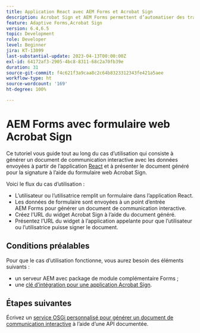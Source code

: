 ```yaml
---
title: Application React avec AEM Forms et Acrobat Sign
description: Acrobat Sign et AEM Forms permettent d’automatiser des transactions complexes et d’inclure des signatures électroniques légales dans le cadre d’une expérience numérique transparente.
feature: Adaptive Forms,Acrobat Sign
version: 6.4,6.5
topic: Development
role: Developer
level: Beginner
jira: KT-13099
last-substantial-update: 2023-04-13T00:00:00Z
exl-id: 64172af3-2905-4bc8-8311-68c2a70fb39e
duration: 31
source-git-commit: f4c621f3a9caa8c2c64b8323312343fe421a5aee
workflow-type: ht
source-wordcount: '169'
ht-degree: 100%

---
```


# AEM Forms avec formulaire web Acrobat Sign


Ce tutoriel vous guide tout au long du cas d’utilisation qui consiste à générer un document de communication interactive avec les données envoyées à partir de l’application [React](https://react.dev/) et à présenter le document généré pour la signature à l’aide du formulaire web Acrobat Sign.

Voici le flux du cas d’utilisation :

* L’utilisateur ou l’utilisatrice remplit un formulaire dans l’application React.
* Les données de formulaire sont envoyées à un point d’entrée AEM Forms pour générer un document de communication interactive.
* Créez l’URL du widget Acrobat Sign à l’aide du document généré.
* Présentez l’URL du widget à l’application appelante pour que l’utilisateur ou l’utilisatrice puisse signer le document.

## Conditions préalables

Pour que le cas d’utilisation fonctionne, vous aurez besoin des éléments suivants :

* un serveur AEM avec package de module complémentaire Forms ;
* une [clé d’intégration pour une application Acrobat Sign](https://helpx.adobe.com/sign/kb/how-to-create-an-integration-key.html).

## Étapes suivantes

Écrivez un [service OSGi personnalisé pour générer un document de communication interactive](./create-ic-document.md) à l’aide d’une API documentée.
